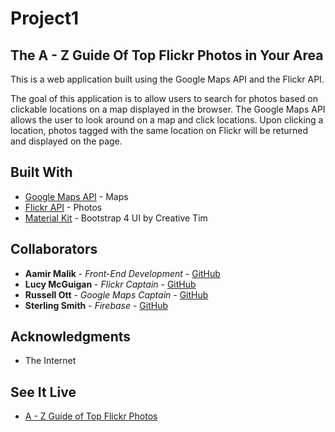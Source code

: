 # Project1

## The A - Z Guide Of Top Flickr Photos in Your Area

This is a web application built using the Google Maps API and the Flickr API.

The goal of this application is to allow users to search for photos based on clickable locations on a
map displayed in the browser. The Google Maps API allows the user to look around on a map and click locations.
Upon clicking a location, photos tagged with the same location on Flickr will be returned and displayed on the page.

## Built With

* [Google Maps API](https://cloud.google.com/maps-platform/) - Maps
* [Flickr API](https://www.flickr.com/services/api/) - Photos
* [Material Kit](https://demos.creative-tim.com/material-kit/index.html) - Bootstrap 4 UI by Creative Tim
 
## Collaborators

* **Aamir Malik** - *Front-End Development* - [GitHub](https://github.com/aamir-malik22188)
* **Lucy McGuigan** - *Flickr Captain* - [GitHub](https://github.com/lmcguigan)
* **Russell Ott** - *Google Maps Captain* - [GitHub](https://github.com/russellaott)
* **Sterling Smith** - *Firebase* - [GitHub](https://github.com/arrowfoxie)

## Acknowledgments

* The Internet

## See It Live

* [A - Z Guide of Top Flickr Photos](https://arrowfoxie.github.io/Project1/)
